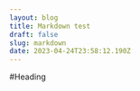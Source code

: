 ```yaml
---
layout: blog
title: Markdown test
draft: false
slug: markdown
date: 2023-04-24T23:58:12.190Z
---
```

\#H﻿eading